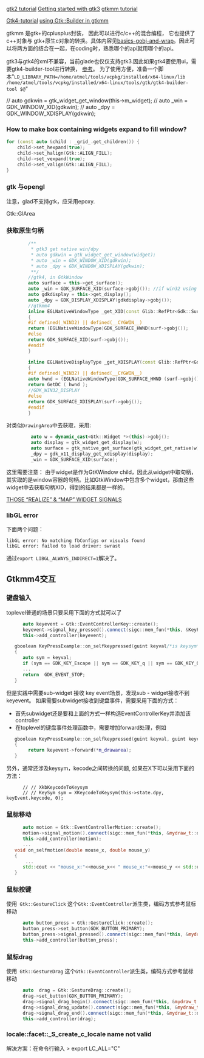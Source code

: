 

[gtk2 tutorial](http://www.huzheng.org/ebook/gtk2-tut/x408.html)
[Getting started with gtk3](https://riptutorial.com/gtk3)
[gtkmm tutorial](https://developer.gnome.org/gtkmm-tutorial/stable/sec-widgets-overview.html.zh_CN)

[Gtk4-tutorial](https://github.com/ToshioCP/Gtk4-tutorial)
[using Gtk::Builder in gtkmm](https://riptutorial.com/gtk3/example/19806/-cplusplus--using-gtk--builder-in-gtkmm)

gtkmm 是gtk+的cplusplus封装， 因此可以进行c/c++的混合编程， 它也提供了c++对象与 gtk+原生c对象的转换。具体内容见[basics-gobj-and-wrap](https://developer.gnome.org/gtkmm-tutorial/stable/sec-basics-gobj-and-wrap.html.zh_CN)。因此可以将两方面的结合在一起，在coding时，熟悉哪个的api就用哪个的api。

gtk3与gtk4的xml不兼容，当前glade也仅仅支持gtk3.因此如果gtk4要使用ui，需要gtk4-builder-tool进行转换， [参考](https://discourse.gnome.org/t/difference-xml-between-gtk3-and-gtk4/6066)。 为了使用方便，准备一个脚本"`LD_LIBRARY_PATH=/home/atmel/tools/vcpkg/installed/x64-linux/lib  /home/atmel/tools/vcpkg/installed/x64-linux/tools/gtk/gtk4-builder-tool $@`"


//         auto gdkwin = gtk_widget_get_window(this->m_widget);
//         auto _win = GDK_WINDOW_XID(gdkwin);
//         auto _dpy = GDK_WINDOW_XDISPLAY(gdkwin);


### How to make box containing widgets expand to fill window?

```c++
for (const auto &child : _grid_.get_children()) {
    child->set_hexpand(true);
    child->set_halign(Gtk::ALIGN_FILL);
    child->set_vexpand(true);
    child->set_valign(Gtk::ALIGN_FILL);
}
```

### gtk 与opengl

注意，glad不支持gtk，应采用epoxy.

Gtk::GlArea

### 获取原生句柄

```c++
        /**
         * gtk3 get native win/dpy
         * auto gdkwin = gtk_widget_get_window(widget);
         * auto _win = GDK_WINDOW_XID(gdkwin);
         * auto _dpy = GDK_WINDOW_XDISPLAY(gdkwin);
         **/
        //gtk4, in GtkWindow
        auto surface = this->get_surface();
        auto _win = GDK_SURFACE_XID(surface->gobj()); //if win32 using GDK_SURFACE_HWND
        auto gdkdisplay = this->get_display();
        auto _dpy = GDK_DISPLAY_XDISPLAY(gdkdisplay->gobj());
        //gtkmm4
        inline EGLNativeWindowType _get_XID(const Glib::RefPtr<Gdk::Surface> &surf)
        {
        #if defined(_WIN32) || defined(__CYGWIN__)
        return (EGLNativeWindowType)GDK_SURFACE_HWND(surf->gobj());
        #else
        return GDK_SURFACE_XID(surf->gobj());
        #endif
        }

        inline EGLNativeDisplayType _get_XDISPLAY(const Glib::RefPtr<Gdk::Surface> &surf)
        {
        #if defined(_WIN32) || defined(__CYGWIN__)
        auto hwnd = (EGLNativeWindowType)GDK_SURFACE_HWND (surf->gobj());
        return GetDC ( hwnd );
        //GDK_WIN32_DISPLAY
        #else
        return GDK_SURFACE_XDISPLAY(surf->gobj());
        #endif
        }


```

对类似`DrawingArea`中去获取，采用:
```c++
         auto w = dynamic_cast<Gtk::Widget *>(this)->gobj();
         auto display = gtk_widget_get_display(w);
         auto surface = gtk_native_get_surface(gtk_widget_get_native(w));
         _dpy = gdk_x11_display_get_xdisplay(display);
         _win = GDK_SURFACE_XID(surface);
```
这里需要注意： 由于widget是作为GtKWindow child，因此从widget中取句柄，其实取的是window容器的句柄。比如GtkWindow中包含多个widget，那由这些widget中去获取句柄XID，得到的结果都是一样的。

[THOSE “REALIZE” & “MAP” WIDGET SIGNALS](https://blogs.gnome.org/jnelson/2010/10/13/those-realize-map-widget-signals/)

### libGL error
下面两个问题：
```text
libGL error: No matching fbConfigs or visuals found
libGL error: failed to load driver: swrast
```

通过`export LIBGL_ALWAYS_INDIRECT=1`解决了。

## Gtkmm4交互

### 键盘输入

toplevel普通的场景只要采用下面的方式就可以了
```c++
      auto keyevent = Gtk::EventControllerKey::create();
      keyevent->signal_key_pressed().connect(sigc::mem_fun(*this, &KeyPressExample::on_selfkeypressed), false);
      this->add_controller(keyevent);

   gboolean KeyPressExample::on_selfkeypressed(guint keyval/*is keysym*/, guint keycode, Gdk::ModifierType state)
   {
      auto sym = keyval;
      if (sym == GDK_KEY_Escape || sym == GDK_KEY_q || sym == GDK_KEY_Q)
      ...
      return  GDK_EVENT_STOP;
   }
```

但是实践中需要sub-widget 接收 key event场景，发现sub - widget接收不到keyevent。 如果需要subwidget接收到键盘事件，需要采用下面的方式：
- 首先subwidget还是要和上面的方式一样构造EventControllerKey并添加该controller
- 在toplevel的键盘事件处理函数中，需要增加forward处理，例如
```c++
   gboolean KeyPressExample::on_selfkeypressed(guint keyval, guint keycode, Gdk::ModifierType state)
   {
        return keyevent->forward(*m_drawarea);
   }
```

另外，通常还涉及keysym，kecode之间转换的问题, 如果在X下可以采用下面的方法：
```
      // // XkbKeycodeToKeysym
      // // KeySym sym = XKeycodeToKeysym(this->state.dpy, keyEvent.keycode, 0);
```

### 鼠标移动

```c++
      auto motion = Gtk::EventControllerMotion::create();
      motion->signal_motion().connect(sigc::mem_fun(*this, &mydraw_t::on_selfmotion));
      this->add_controller(motion);
      ...
   void on_selfmotion(double mouse_x, double mouse_y)
   {
       ...
      std::cout << "mouse_x:"<<mouse_x<< " mouse_x:"<<mouse_y << std::endl;
   }

```

### 鼠标按键

使用` Gtk::GestureClick` 这个`Gtk::EventController`派生类，编码方式参考鼠标移动

```c++
      auto button_press = Gtk::GestureClick::create();
      button_press->set_button(GDK_BUTTON_PRIMARY);
      button_press->signal_pressed().connect(sigc::mem_fun(*this, &mydraw_t::on_selfbutton_pressed), false);
      this->add_controller(button_press);
```

### 鼠标drag

使用` Gtk::GestureDrag` 这个`Gtk::EventController`派生类，编码方式参考鼠标移动

```c++
      auto  drag = Gtk::GestureDrag::create();
      drag->set_button(GDK_BUTTON_PRIMARY);
      drag->signal_drag_begin().connect(sigc::mem_fun(*this, &mydraw_t::on_selfdrag_begin),false);
      drag->signal_drag_update().connect(sigc::mem_fun(*this, &mydraw_t::on_selfdrag_update));
      drag->signal_drag_end().connect(sigc::mem_fun(*this, &mydraw_t::on_selfdrag_end), false);
      this->add_controller(drag);
```

###  locale::facet::_S_create_c_locale name not valid

解决方案：在命令行输入 > export LC_ALL="C"

